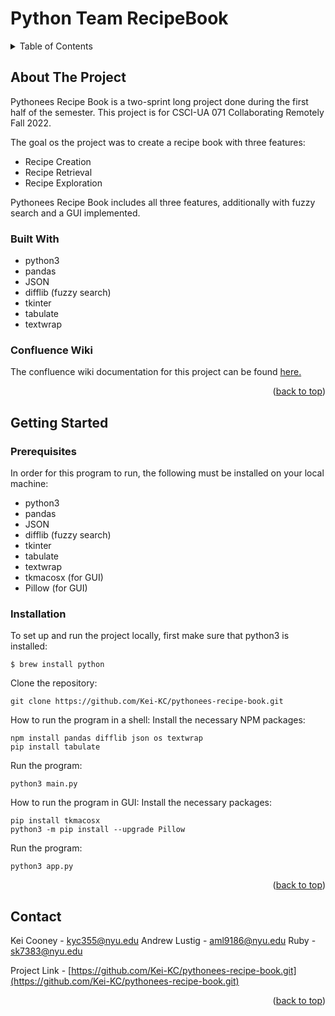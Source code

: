 # Python Team RecipeBook
<a name="readme-top"></a>

<!-- TABLE OF CONTENTS -->
<details>
	<summary>Table of Contents</summary>
	<ol>
		<li>
			<a href="#about-the-project">About The Project</a>
			<ul>
				<li><a href="#built-with">Built With</a></li>
				<li><a href="#confluence-wiki">Confluence Wiki</a></li>
			</ul>
		</li>
		<li>
			<a href="#getting-started">Getting started</a>
			<ul>
				<li><a href="#prerequisites">Prerequisites</a></li>
				<li><a href="#installation">Installation</a></li>
			</ul>
		</li>
		<li><a href="#contact">Contact</a></li>
	</ol>
</details>

<!-- ABOUT THE PROJECT -->
## About The Project

Pythonees Recipe Book is a two-sprint long project done during the first half of the semester. This project is for CSCI-UA 071 Collaborating Remotely Fall 2022. 

The goal os the project was to create a recipe book with three features:
* Recipe Creation
* Recipe Retrieval
* Recipe Exploration

Pythonees Recipe Book includes all three features, additionally with fuzzy search and a GUI implemented.

<!-- BUILT WITH -->
### Built With
* python3
* pandas
* JSON
* difflib (fuzzy search)
* tkinter
* tabulate
* textwrap

<!-- CONFLUENCE WIKI --> 
### Confluence Wiki 

The confluence wiki documentation for this project can be found <a href="https://pythonees-recipe-book.atlassian.net/wiki/spaces/CRP1/pages/2850817/User+Guide+to+Pythonees+Recipe+Book">here.</a>

<p align="right">(<a href="#readme-top">back to top</a>)</p>

<!-- GETTING STARTED --> 
## Getting Started

### Prerequisites

In order for this program to run, the following must be installed on your local machine: 
* python3
* pandas
* JSON
* difflib (fuzzy search)
* tkinter
* tabulate
* textwrap
* tkmacosx (for GUI)
* Pillow (for GUI)

### Installation

To set up and run the project locally, first make sure that python3 is installed:

	$ brew install python

Clone the repository:

	git clone https://github.com/Kei-KC/pythonees-recipe-book.git

How to run the program in a shell:
Install the necessary NPM packages:

	npm install pandas difflib json os textwrap
	pip install tabulate

Run the program:

	python3 main.py

How to run the program in GUI:
Install the necessary packages:

	pip install tkmacosx
	python3 -m pip install --upgrade Pillow

Run the program:

	python3 app.py

<p align="right">(<a href="#readme-top">back to top</a>)</p>

<!-- CONTACT --> 
## Contact

Kei Cooney - kyc355@nyu.edu
Andrew Lustig - aml9186@nyu.edu
Ruby - sk7383@nyu.edu

Project Link - [https://github.com/Kei-KC/pythonees-recipe-book.git](https://github.com/Kei-KC/pythonees-recipe-book.git)

<p align="right">(<a href="#readme-top">back to top</a>)</p>
